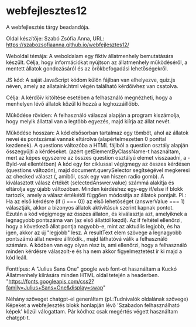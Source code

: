 # webfejlesztes12
A webfejlesztés tárgy beadandója.

Oldal készítője: Szabó Zsófia Anna,
URL: https://szabozsofiaanna.github.io/webfejlesztes12/

Weboldal témája: A weboldalam egy fiktív állatmenhely bemutatására készült. Célja, hogy információkat nyújtson az állatmenhely működéséről, a mentett állatok gondozásáról és az örökbefogadási lehetőségekről.

JS kód: A saját JavaScript kódom külön fájlban van elhelyezve, quiz.js néven, amely az allataink.html végén található kérdőívhez van csatolva.

Célja: A kérdőív kitöltése esetében a felhasználó megnézheti, hogy a menhelyen lévő állatok közül ki hozzá a leghozzáillőbb.

Működése röviden: A felhasználó válaszai alapján a program kiszámolja, hogy melyik állattal van a legtöbb egyezés, majd kiírja az állat nevét.

Működése hosszan: A kód elsősorban tartalmaz egy tömböt, ahol az állatok nevei és pontszámai vannak eltárolva (alapértelmezetten 0 ponttal kezdenek). 
A questions változóba a HTML fájlból a question osztály alapján összegyűjti a kérdéseket. (azért getElementByClassName-t használtam, mert az képes egyszerre az összes question osztályú elemet visszaadni, a -ById-val ellentétben)
A kód egy for ciklussal végigmegy az összes kérdésen (questions változón), majd document.querySelector segítségével megkeresi az checked választ (, amiből, csak egy van hiszen radio gomb). A kiválasztott válasz értékét (selectedAnswer.value) számmá alakítja és eltárolja egy újabb változóban.
Minden kérdéshez egy-egy if/else if blokk tartozik, amely a válasz értékétől függően módosítja az állatok pontjait. Pl.: Ha az első kérdésre (if (i === 0)) az első lehetőséget (answerValue === 1) választják, akkor a bizonyos állatok aktivitásuk szerint kapnak pontot. 
Ezután  a kód végigmegy az összes állaton, és kiválasztja azt, amelyiknek a legnagyobb pontszáma van (az első állattól kezdi). Az if feltétel ellenőrzi, hogy a következő állat pontja nagyobb-e, mint az aktuális legjobb, és ha igen, akkor az új "legjobb" lesz.
A resultText elem szövege a legnagyobb pontszámú állat nevére állítódik., majd láthatóvá válik a felhasználó számára.
A kódban van egy olyan rész is, ami ellenőrzi, hogy a felhasználó minden kérdésre válaszolt-e és ha nem akkor figyelmeztetést ír ki majd a kód leáll.

Fonttípus: A "Julius Sans One" google web font-ot használtam a Kuckó Állatmenhely kiírására minden HTML oldal tetején a headerben.
"https://fonts.googleapis.com/css2?family=Julius+Sans+One&display=swap"

Néhány szöveget chatgpt-el generáltam (pl.:Tudnivalók oldalának szövege)
Képeket a webfejlesztés blokk honlapján lévő 'Szabadon felhasználható képek' közül válogattam.
Pár kódhoz csak megértés végett használtam chatgpt-t.
